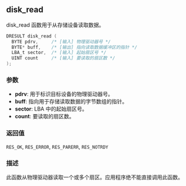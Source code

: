 ## disk_read

disk_read 函数用于从存储设备读取数据。

```c
DRESULT disk_read (
  BYTE pdrv,     /* [输入] 物理驱动器号 */
  BYTE* buff,    /* [输出] 指向读取数据缓冲区的指针 */
  LBA_t sector,  /* [输入] 起始扇区号 */
  UINT count     /* [输入] 要读取的扇区数 */
);
```

### 参数

*   **pdrv**: 用于标识目标设备的物理驱动器号。
*   **buff**: 指向用于存储读取数据的字节数组的指针。
*   **sector**: LBA 中的起始扇区号。
*   **count**: 要读取的扇区数。

### 返回值

`RES_OK`, `RES_ERROR`, `RES_PARERR`, `RES_NOTRDY`

### 描述

此函数从物理驱动器读取一个或多个扇区。应用程序绝不能直接调用此函数。
